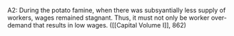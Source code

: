 

A2: During the potato famine, when there was subsyantially less supply of workers, wages remained stagnant. Thus, it must not only be worker over-demand that results in low wages. ([[Capital Volume I]], 862)